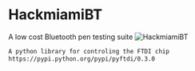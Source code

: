 # HackmiamiBT
A low cost Bluetooth pen testing suite
<img src="https://github.com/osteth/HackmiamiBT/blob/master/Hardware%20Files/PCB_view.png" alt="HackmiamiBT">

```sh
A python library for controling the FTDI chip
https://pypi.python.org/pypi/pyftdi/0.3.0
```